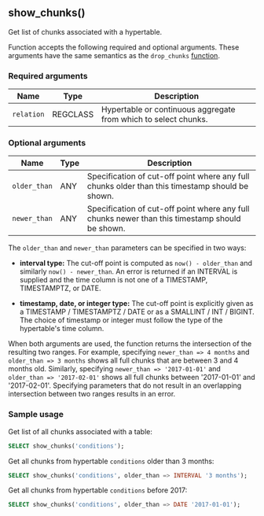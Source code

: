 ## show_chunks()
Get list of chunks associated with a hypertable.

Function accepts the following required and optional arguments. These arguments
have the same semantics as the `drop_chunks` [function](/hypertable/drop_chunks).

### Required arguments

|Name|Type|Description|
|---|---|---|
| `relation` | REGCLASS | Hypertable or continuous aggregate from which to select chunks. |

### Optional arguments


|Name|Type|Description|
|---|---|---|
| `older_than` | ANY | Specification of cut-off point where any full chunks older than this timestamp should be shown. |
| `newer_than` | ANY | Specification of cut-off point where any full chunks newer than this timestamp should be shown. |

The `older_than` and `newer_than` parameters can be specified in two ways:

- **interval type:** The cut-off point is computed as `now() -
    older_than` and similarly `now() - newer_than`.  An error is returned if an INTERVAL is supplied
    and the time column is not one of a TIMESTAMP, TIMESTAMPTZ, or
    DATE.

- **timestamp, date, or integer type:** The cut-off point is
    explicitly given as a TIMESTAMP / TIMESTAMPTZ / DATE or as a
    SMALLINT / INT / BIGINT. The choice of timestamp or integer must follow the type of the hypertable's time column.

When both arguments are used, the function returns the intersection of the resulting two ranges. For example,
specifying `newer_than => 4 months` and `older_than => 3 months` shows all full chunks that are between 3 and
4 months old. Similarly, specifying `newer_than => '2017-01-01'` and `older_than => '2017-02-01'` shows
all full chunks between '2017-01-01' and '2017-02-01'. Specifying parameters that do not result in an overlapping
intersection between two ranges results in an error.

### Sample usage

Get list of all chunks associated with a table:
```sql
SELECT show_chunks('conditions');
```

Get all chunks from hypertable `conditions` older than 3 months:
```sql
SELECT show_chunks('conditions', older_than => INTERVAL '3 months');
```

Get all chunks from hypertable `conditions` before 2017:
```sql
SELECT show_chunks('conditions', older_than => DATE '2017-01-01');
```
